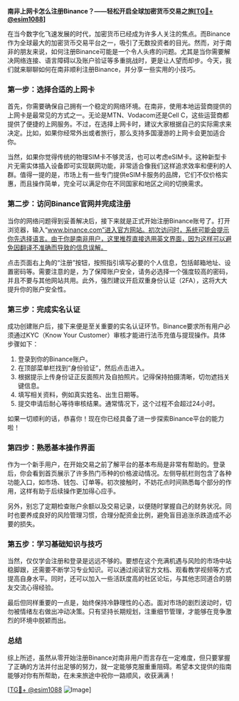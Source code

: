 **南非上网卡怎么注册Binance？——轻松开启全球加密货币交易之旅[[TG💪+ @esim1088](https://t.me/s/esim1088)]**

在当今数字化飞速发展的时代，加密货币已经成为许多人关注的焦点。而Binance作为全球最大的加密货币交易平台之一，吸引了无数投资者的目光。然而，对于南非的朋友来说，如何注册Binance可能是一个令人头疼的问题。尤其是当你需要解决网络连接、语言障碍以及账户验证等多重挑战时，更是让人望而却步。今天，我们就来聊聊如何在南非顺利注册Binance，并分享一些实用的小技巧。

### **第一步：选择合适的上网卡**

首先，你需要确保自己拥有一个稳定的网络环境。在南非，使用本地运营商提供的上网卡是最常见的方式之一。无论是MTN、Vodacom还是Cell C，这些运营商都提供了便捷的上网服务。不过，在选择上网卡时，建议大家根据自己的实际需求来决定。比如，如果你经常外出或者旅行，那么支持多国漫游的上网卡会更加适合你。

当然，如果你觉得传统的物理SIM卡不够灵活，也可以考虑eSIM卡。这种新型卡片无需实体插入设备即可实现联网功能，非常适合像我们这样追求效率和便利的人群。值得一提的是，市场上有一些专门提供eSIM卡服务的品牌，它们不仅价格实惠，而且操作简单，完全可以满足你在不同国家和地区之间的切换需求。

### **第二步：访问Binance官网并完成注册**

当你的网络问题得到妥善解决后，接下来就是正式开始注册Binance账号了。打开浏览器，输入“www.binance.com”进入官方网站。初次访问时，系统可能会提示你先选择语言。由于你是南非用户，这里推荐直接选用英文界面，因为这样可以避免因翻译不准确而导致的信息误解。

点击页面右上角的“注册”按钮，按照指引填写必要的个人信息，包括邮箱地址、设置密码等。需要注意的是，为了保障账户安全，请务必选择一个强度较高的密码，并且不要与其他网站共用。此外，强烈建议开启双重身份认证（2FA），这将大大提升你的账户安全性。

### **第三步：完成实名认证**

成功创建账户后，接下来便是至关重要的实名认证环节。Binance要求所有用户必须通过KYC（Know Your Customer）审核才能进行法币充值与提现操作。具体步骤如下：

1. 登录到你的Binance账户。
2. 在顶部菜单栏找到“身份验证”，然后点击进入。
3. 根据提示上传身份证正反面照片及自拍照片。记得保持拍摄清晰，切勿遮挡关键信息。
4. 填写相关资料，例如真实姓名、出生日期等。
5. 提交申请后耐心等待审核结果。通常情况下，这个过程不会超过24小时。

如果一切顺利的话，恭喜你！现在你已经具备了进一步探索Binance平台的能力啦！

### **第四步：熟悉基本操作界面**

作为一个新手用户，在开始交易之前了解平台的基本布局是非常有帮助的。登录后，你会看到首页展示了许多热门币种的价格波动情况。左侧导航栏则包含了各种功能入口，如市场、钱包、订单等。初次接触时，不妨花点时间熟悉每个部分的作用，这样有助于后续操作更加得心应手。

另外，别忘了定期检查账户余额以及交易记录，以便随时掌握自己的财务状况。同时也要养成良好的风险管理习惯，合理分配资金比例，避免盲目追涨杀跌造成不必要的损失。

### **第五步：学习基础知识与技巧**

当然，仅仅学会注册和登录是远远不够的。要想在这个充满机遇与风险的市场中站稳脚跟，还需要不断学习专业知识。可以通过阅读官方文档、观看教学视频等方式提高自身水平。同时，还可以加入一些活跃度高的社区论坛，与其他志同道合的朋友交流心得经验。

最后但同样重要的一点是，始终保持冷静理性的心态。面对市场的剧烈波动时，切勿被情绪左右做出冲动决策。只有坚持长期规划，注重细节管理，才能够在竞争激烈的环境中脱颖而出。

### **总结**

综上所述，虽然从零开始注册Binance对南非用户而言存在一定难度，但只要掌握了正确的方法并付出足够的努力，就一定能够克服重重阻碍。希望本文提供的指南能够对你有所帮助，在未来旅途中祝你一路顺风，收获满满！

[[TG💪+ @esim1088](https://t.me/s/esim1088) ![Image](https://i.postimg.cc/4NQfJmqS/Snipaste-2025-05-13-00-14-12.png)]